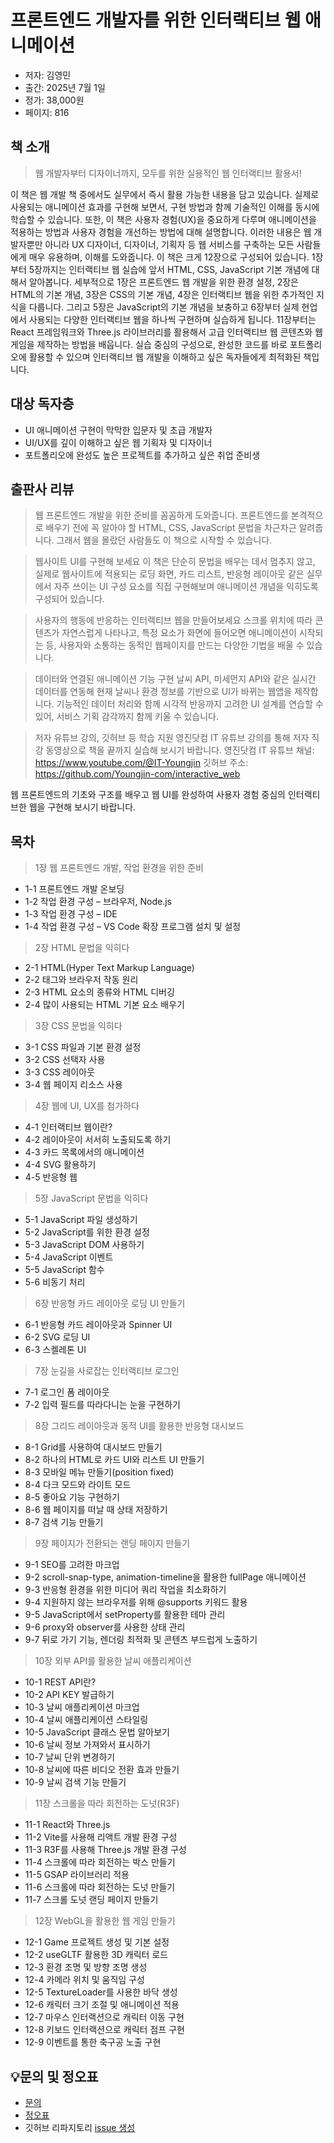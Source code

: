 # 프론트엔드 개발자를 위한 인터랙티브 웹 애니메이션

- 저자: 김영민
- 출간: 2025년 7월 1일
- 정가: 38,000원
- 페이지: 816

## 책 소개

> 웹 개발자부터 디자이너까지,
> 모두를 위한 실용적인 웹 인터랙티브 활용서!

이 책은 웹 개발 책 중에서도 실무에서 즉시 활용 가능한 내용을 담고 있습니다. 실제로 사용되는 애니메이션 효과를 구현해 보면서, 구현 방법과 함께 기술적인 이해를 동시에 학습할 수 있습니다. 또한, 이 책은 사용자 경험(UX)을 중요하게 다루며 애니메이션을 적용하는 방법과 사용자 경험을 개선하는 방법에 대해 설명합니다. 이러한 내용은 웹 개발자뿐만 아니라 UX 디자이너, 디자이너, 기획자 등 웹 서비스를 구축하는 모든 사람들에게 매우 유용하며, 이해를 도와줍니다.
이 책은 크게 12장으로 구성되어 있습니다. 1장부터 5장까지는 인터랙티브 웹 실습에 앞서 HTML, CSS, JavaScript 기본 개념에 대해서 알아봅니다. 세부적으로 1장은 프론트엔드 웹 개발을 위한 환경 설정, 2장은 HTML의 기본 개념, 3장은 CSS의 기본 개념, 4장은 인터랙티브 웹을 위한 추가적인 지식을 다룹니다. 그리고 5장은 JavaScript의 기본 개념을 보충하고 6장부터 실제 현업에서 사용되는 다양한 인터랙티브 웹을 하나씩 구현하며 실습하게 됩니다. 11장부터는 React 프레임워크와 Three.js 라이브러리를 활용해서 고급 인터랙티브 웹 콘텐츠와 웹 게임을 제작하는 방법을 배웁니다. 
실습 중심의 구성으로, 완성한 코드를 바로 포트폴리오에 활용할 수 있으며 인터랙티브 웹 개발을 이해하고 싶은 독자들에게 최적화된 책입니다.

## 대상 독자층
- UI 애니메이션 구현이 막막한 입문자 및 초급 개발자
- UI/UX를 깊이 이해하고 싶은 웹 기획자 및 디자이너
-	포트폴리오에 완성도 높은 프로젝트를 추가하고 싶은 취업 준비생

## 출판사 리뷰
> 웹 프론트엔드 개발을 위한 준비를 꼼꼼하게 도와줍니다.
프론트엔드를 본격적으로 배우기 전에 꼭 알아야 할 HTML, CSS, JavaScript 문법을 차근차근 알려줍니다. 그래서 웹을 몰랐던 사람들도 이 책으로 시작할 수 있습니다.

> 웹사이트 UI를 구현해 보세요
이 책은 단순히 문법을 배우는 데서 멈추지 않고, 실제로 웹사이트에 적용되는 로딩 화면, 카드 리스트, 반응형 레이아웃 같은 실무에서 자주 쓰이는 UI 구성 요소를 직접 구현해보며 애니메이션 개념을 익히도록 구성되어 있습니다.

> 사용자의 행동에 반응하는 인터랙티브 웹을 만들어보세요
스크롤 위치에 따라 콘텐츠가 자연스럽게 나타나고, 특정 요소가 화면에 들어오면 애니메이션이 시작되는 등, 사용자와 소통하는 동적인 웹페이지를 만드는 다양한 기법을 배울 수 있습니다.

> 데이터와 연결된 애니메이션 기능 구현
날씨 API, 미세먼지 API와 같은 실시간 데이터를 연동해 현재 날씨나 환경 정보를 기반으로 UI가 바뀌는 웹앱을 제작합니다. 기능적인 데이터 처리와 함께 시각적 반응까지 고려한 UI 설계를 연습할 수 있어, 서비스 기획 감각까지 함께 키울 수 있습니다.

> 저자 유튜브 강의, 깃허브 등 학습 지원
영진닷컴 IT 유튜브 강의를 통해 저자 직강 동영상으로 책을 끝까지 실습해 보시기 바랍니다.
영진닷컴 IT 유튜브 채널: https://www.youtube.com/@IT-Youngjin
깃허브 주소: https://github.com/Youngjin-com/interactive_web

웹 프론트엔드의 기초와 구조를 배우고 웹 UI를 완성하여 사용자 경험 중심의 인터랙티브한 웹을 구현해 보시기 바랍니다.

## 목차
> 1장 웹 프론트엔드 개발, 작업 환경을 위한 준비
- 1-1 프론트엔드 개발 온보딩
- 1-2 작업 환경 구성 – 브라우저, Node.js
- 1-3 작업 환경 구성 – IDE
- 1-4 작업 환경 구성 – VS Code 확장 프로그램 설치 및 설정

> 2장 HTML 문법을 익히다
- 2-1 HTML(Hyper Text Markup Language)
- 2-2 <meta> 태그와 브라우저 작동 원리
- 2-3 HTML 요소의 종류와 HTML 디버깅
- 2-4 많이 사용되는 HTML 기본 요소 배우기

> 3장 CSS 문법을 익히다
- 3-1 CSS 파일과 기본 환경 설정
- 3-2 CSS 선택자 사용
- 3-3 CSS 레이아웃
- 3-4 웹 페이지 리소스 사용

> 4장 웹에 UI, UX를 첨가하다
- 4-1 인터랙티브 웹이란?
- 4-2 레이아웃이 서서히 노출되도록 하기
- 4-3 카드 목록에서의 애니메이션
- 4-4 SVG 활용하기
- 4-5 반응형 웹

> 5장 JavaScript 문법을 익히다
- 5-1 JavaScript 파일 생성하기
- 5-2 JavaScript를 위한 환경 설정
- 5-3 JavaScript DOM 사용하기
- 5-4 JavaScript 이벤트
- 5-5 JavaScript 함수
- 5-6 비동기 처리

> 6장 반응형 카드 레이아웃 로딩 UI 만들기
- 6-1 반응형 카드 레이아웃과 Spinner UI
- 6-2 SVG 로딩 UI
- 6-3 스켈레톤 UI

> 7장 눈길을 사로잡는 인터랙티브 로그인
- 7-1 로그인 폼 레이아웃
- 7-2 입력 필드를 따라다니는 눈을 구현하기

> 8장 그리드 레이아웃과 동적 UI를 활용한 반응형 대시보드
- 8-1 Grid를 사용하여 대시보드 만들기
- 8-2 하나의 HTML로 카드 UI와 리스트 UI 만들기
- 8-3 모바일 메뉴 만들기(position fixed)
- 8-4 다크 모드와 라이트 모드
- 8-5 좋아요 기능 구현하기
- 8-6 웹 페이지를 떠날 때 상태 저장하기
- 8-7 검색 기능 만들기

> 9장 페이지가 전환되는 랜딩 페이지 만들기
- 9-1 SEO를 고려한 마크업
- 9-2 scroll-snap-type, animation-timeline을 활용한 fullPage 애니메이션
- 9-3 반응형 환경을 위한 미디어 쿼리 작업을 최소화하기
- 9-4 지원하지 않는 브라우저를 위해 @supports 키워드 활용
- 9-5 JavaScript에서 setProperty를 활용한 테마 관리
- 9-6 proxy와 observer를 사용한 상태 관리
- 9-7 뒤로 가기 기능, 렌더링 최적화 및 콘텐츠 부드럽게 노출하기

> 10장 외부 API를 활용한 날씨 애플리케이션
- 10-1 REST API란?
- 10-2 API KEY 발급하기
- 10-3 날씨 애플리케이션 마크업
- 10-4 날씨 애플리케이션 스타일링
- 10-5 JavaScript 클래스 문법 알아보기
- 10-6 날씨 정보 가져와서 표시하기
- 10-7 날씨 단위 변경하기
- 10-8 날씨에 따른 비디오 전환 효과 만들기
- 10-9 날씨 검색 기능 만들기

> 11장 스크롤을 따라 회전하는 도넛(R3F)
- 11-1 React와 Three.js
- 11-2 Vite를 사용해 리액트 개발 환경 구성
- 11-3 R3F를 사용해 Three.js 개발 환경 구성
- 11-4 스크롤에 따라 회전하는 박스 만들기
- 11-5 GSAP 라이브러리 적용
- 11-6 스크롤에 따라 회전하는 도넛 만들기
- 11-7 스크롤 도넛 랜딩 페이지 만들기

> 12장 WebGL을 활용한 웹 게임 만들기
- 12-1 Game 프로젝트 생성 및 기본 설정
- 12-2 useGLTF 활용한 3D 캐릭터 로드
- 12-3 환경 조명 및 방향 조명 생성
- 12-4 카메라 위치 및 움직임 구성
- 12-5 TextureLoader를 사용한 바닥 생성
- 12-6 캐릭터 크기 조절 및 애니메이션 적용
- 12-7 마우스 인터랙션으로 캐릭터 이동 구현
- 12-8 키보드 인터랙션으로 캐릭터 점프 구현
- 12-9 이벤트를 통한 축구공 노출 구현

## 💡문의 및 정오표
- [문의](mailto:Support@youngjin.com)
- [정오표](https://www.youngjin.com/Artyboard/mboard.asp?strBoardID=errata)
- 깃허브 리파지토리 [issue 생성](https://github.com/Youngjin-com/interactive_web/issues/new)
